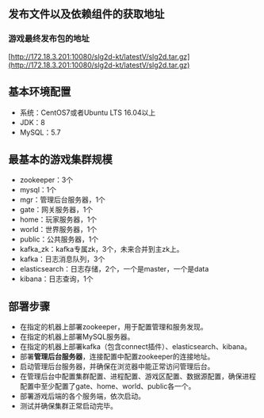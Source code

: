 ## 发布文件以及依赖组件的获取地址
### 游戏最终发布包的地址
[http://172.18.3.201:10080/slg2d-kt/latestV/slg2d.tar.gz](http://172.18.3.201:10080/slg2d-kt/latestV/slg2d.tar.gz)

## 基本环境配置
* 系统：CentOS7或者Ubuntu LTS 16.04以上
* JDK：8
* MySQL：5.7

## 最基本的游戏集群规模
* zookeeper：3个
* mysql：1个
* mgr：管理后台服务器，1个
* gate：网关服务器，1个
* home：玩家服务器，1个
* world：世界服务器，1个
* public：公共服务器，1个
* kafka_zk：kafka专属zk，3个，未来合并到主zk上。
* kafka：日志消息队列，3个
* elasticsearch：日志存储，2个，一个是master，一个是data
* kibana：日志查询，1个

## 部署步骤
* 在指定的机器上部署zookeeper，用于配置管理和服务发现。
* 在指定的机器上部署MySQL服务器。
* 在指定的机器上部署kafka（包含connect插件）、elasticsearch、kibana。
* 部署**管理后台服务器**，连接配置中配置zookeeper的连接地址。
* 启动管理后台服务器，并确保在浏览器中能正常访问管理后台。
* 在管理后台中配置集群配置、进程配置、游戏区配置、数据源配置，确保进程配置中至少配置了gate、home、world、public各一个。
* 部署游戏后端的各个服务端，依次启动。
* 测试并确保集群正常启动完毕。